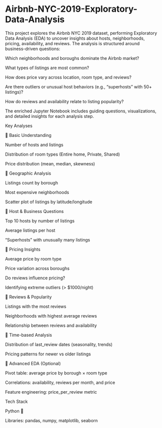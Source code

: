 # Airbnb-NYC-2019-Exploratory-Data-Analysis
This project explores the Airbnb NYC 2019 dataset, performing Exploratory Data Analysis (EDA) to uncover insights about hosts, neighborhoods, pricing, availability, and reviews.
The analysis is structured around business-driven questions:

Which neighborhoods and boroughs dominate the Airbnb market?

What types of listings are most common?

How does price vary across location, room type, and reviews?

Are there outliers or unusual host behaviors (e.g., “superhosts” with 50+ listings)?

How do reviews and availability relate to listing popularity?

The enriched Jupyter Notebook includes guiding questions, visualizations, and detailed insights for each analysis step.

Key Analyses

🔹 Basic Understanding

Number of hosts and listings

Distribution of room types (Entire home, Private, Shared)

Price distribution (mean, median, skewness)

🔹 Geographic Analysis

Listings count by borough

Most expensive neighborhoods

Scatter plot of listings by latitude/longitude

🔹 Host & Business Questions

Top 10 hosts by number of listings

Average listings per host

“Superhosts” with unusually many listings

🔹 Pricing Insights

Average price by room type

Price variation across boroughs

Do reviews influence pricing?

Identifying extreme outliers (> $1000/night)

🔹 Reviews & Popularity

Listings with the most reviews

Neighborhoods with highest average reviews

Relationship between reviews and availability

🔹 Time-based Analysis

Distribution of last_review dates (seasonality, trends)

Pricing patterns for newer vs older listings

🔹 Advanced EDA (Optional)

Pivot table: average price by borough × room type

Correlations: availability, reviews per month, and price

Feature engineering: price_per_review metric

Tech Stack

Python 🐍

Libraries: pandas, numpy, matplotlib, seaborn
